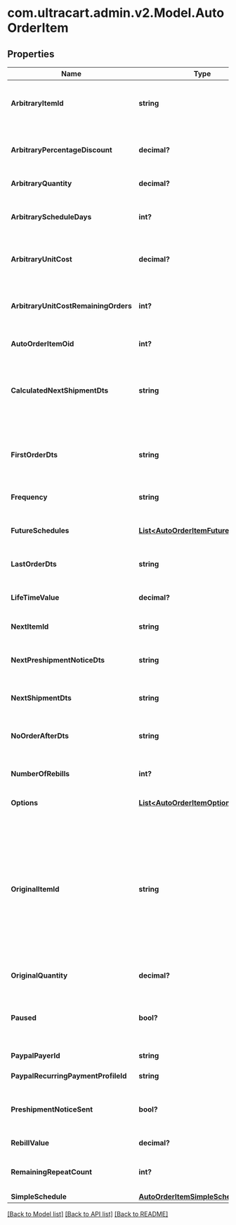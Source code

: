 # com.ultracart.admin.v2.Model.AutoOrderItem
## Properties

Name | Type | Description | Notes
------------ | ------------- | ------------- | -------------
**ArbitraryItemId** | **string** | Arbitrary item id that should be rebilled instead of the normal schedule | [optional] 
**ArbitraryPercentageDiscount** | **decimal?** | An arbitrary percentage discount to provide on future rebills | [optional] 
**ArbitraryQuantity** | **decimal?** | Arbitrary quantity to rebill | [optional] 
**ArbitraryScheduleDays** | **int?** | The number of days to rebill if the frequency is set to an arbitrary number of days | [optional] 
**ArbitraryUnitCost** | **decimal?** | Arbitrary unit cost that rebills of this item should occur at | [optional] 
**ArbitraryUnitCostRemainingOrders** | **int?** | The number of rebills to give the arbitrary unit cost on before reverting to normal pricing. | [optional] 
**AutoOrderItemOid** | **int?** | Primary key of AutoOrderItem | [optional] 
**CalculatedNextShipmentDts** | **string** | Calculated Date/time that this item is scheduled to rebill.  Will be null if no more shipments are going to occur on this item | [optional] 
**FirstOrderDts** | **string** | Date/time of the first order of this item.  Null if item added to auto order and has not been rebilled yet. | [optional] 
**Frequency** | **string** | Frequency of the rebill if not a fixed schedule | [optional] 
**FutureSchedules** | [**List&lt;AutoOrderItemFutureSchedule&gt;**](AutoOrderItemFutureSchedule.md) | The future rebill schedule for this item up to the next ten rebills | [optional] 
**LastOrderDts** | **string** | Date/time of the last order of this item | [optional] 
**LifeTimeValue** | **decimal?** | The life time value of this item including the original purchase | [optional] 
**NextItemId** | **string** | Calculated next item id | [optional] 
**NextPreshipmentNoticeDts** | **string** | The date/time of when the next pre-shipment notice should be sent | [optional] 
**NextShipmentDts** | **string** | Date/time that this item is scheduled to rebill | [optional] 
**NoOrderAfterDts** | **string** | Date/time after which no additional rebills of this item should occur | [optional] 
**NumberOfRebills** | **int?** | The number of times this item has rebilled | [optional] 
**Options** | [**List&lt;AutoOrderItemOption&gt;**](AutoOrderItemOption.md) | Options associated with this item | [optional] 
**OriginalItemId** | **string** | The original item id purchased.  This item controls scheduling.  If you wish to modify a schedule, for example, from monthly to yearly, change this item from your monthly item to your yearly item, and then change the next_shipment_dts to your desired date. | [optional] 
**OriginalQuantity** | **decimal?** | The original quantity purchased | [optional] 
**Paused** | **bool?** | True if paused.  This field is an object instead of a primitive for backwards compatibility. | [optional] 
**PaypalPayerId** | **string** | The PayPal Payer ID tied to this item | [optional] 
**PaypalRecurringPaymentProfileId** | **string** | The PayPal Profile ID tied to this item | [optional] 
**PreshipmentNoticeSent** | **bool?** | True if the preshipment notice associated with the next rebill has been sent | [optional] 
**RebillValue** | **decimal?** | The value of the rebills of this item | [optional] 
**RemainingRepeatCount** | **int?** | The number of rebills remaining before this item is complete | [optional] 
**SimpleSchedule** | [**AutoOrderItemSimpleSchedule**](AutoOrderItemSimpleSchedule.md) |  | [optional] 


[[Back to Model list]](../README.md#documentation-for-models) [[Back to API list]](../README.md#documentation-for-api-endpoints) [[Back to README]](../README.md)

